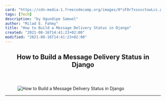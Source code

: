```yaml
---
card: "https://cdn-media-1.freecodecamp.org/images/0*iF8r7xsxvctowLcc.gif"
tags: [Tech]
description: "by Ogundipe Samuel"
author: "Milad E. Fahmy"
title: "How to Build a Message Delivery Status in Django"
created: "2021-08-16T14:41:23+02:00"
modified: "2021-08-16T14:41:23+02:00"
---
```

<div class="site-wrapper">
<main id="site-main" class="site-main outer">
<div class="inner">
<article class="post-full post tag-tech tag-programming tag-startup tag-education tag-life-lessons ">
<header class="post-full-header">
<h1 class="post-full-title">How to Build a Message Delivery Status in Django</h1>
</header>
<figure class="post-full-image">
<picture>
<source media="(max-width: 700px)" sizes="1px" srcset="data:image/gif;base64,R0lGODlhAQABAIAAAAAAAP///yH5BAEAAAAALAAAAAABAAEAAAIBRAA7 1w">
<source media="(min-width: 701px)" sizes="(max-width: 800px) 400px,
(max-width: 1170px) 700px,
1400px" srcset="https://cdn-media-1.freecodecamp.org/images/0*iF8r7xsxvctowLcc.gif 300w,
https://cdn-media-1.freecodecamp.org/images/0*iF8r7xsxvctowLcc.gif 600w,
https://cdn-media-1.freecodecamp.org/images/0*iF8r7xsxvctowLcc.gif 1000w,
https://cdn-media-1.freecodecamp.org/images/0*iF8r7xsxvctowLcc.gif 2000w">
<img onerror="this.style.display='none'" src="https://cdn-media-1.freecodecamp.org/images/0*iF8r7xsxvctowLcc.gif" alt="How to Build a Message Delivery Status in Django">
</picture>
</figure>
<section class="post-full-content">
<div class="post-content medium-migrated-article">
</div>
<hr>
</section>
</article>
</div>
</main>
</div>
<!-- Google Tag Manager (noscript) -->
<!-- End Google Tag Manager (noscript) -->
